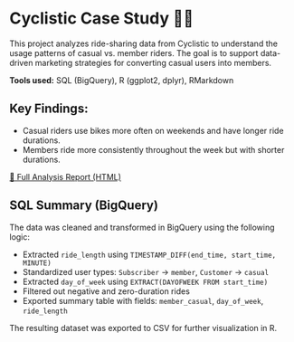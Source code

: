 # Cyclistic Case Study 🚴‍♀️

This project analyzes ride-sharing data from Cyclistic to understand the usage patterns of casual vs. member riders. The goal is to support data-driven marketing strategies for converting casual users into members.

**Tools used:** SQL (BigQuery), R (ggplot2, dplyr), RMarkdown

## Key Findings:
- Casual riders use bikes more often on weekends and have longer ride durations.
- Members ride more consistently throughout the week but with shorter durations.

[📄 Full Analysis Report (HTML)]([./Cyclistic_Case_Study.html](https://github.com/azureazazel/Case-Studies/blob/main/Cyclistic/RMD/Case-Study-1--Cyclistic-Dataset.html))

## SQL Summary (BigQuery)

The data was cleaned and transformed in BigQuery using the following logic:

- Extracted `ride_length` using `TIMESTAMP_DIFF(end_time, start_time, MINUTE)`
- Standardized user types: `Subscriber` → `member`, `Customer` → `casual`
- Extracted `day_of_week` using `EXTRACT(DAYOFWEEK FROM start_time)`
- Filtered out negative and zero-duration rides
- Exported summary table with fields: `member_casual`, `day_of_week`, `ride_length`

The resulting dataset was exported to CSV for further visualization in R.

